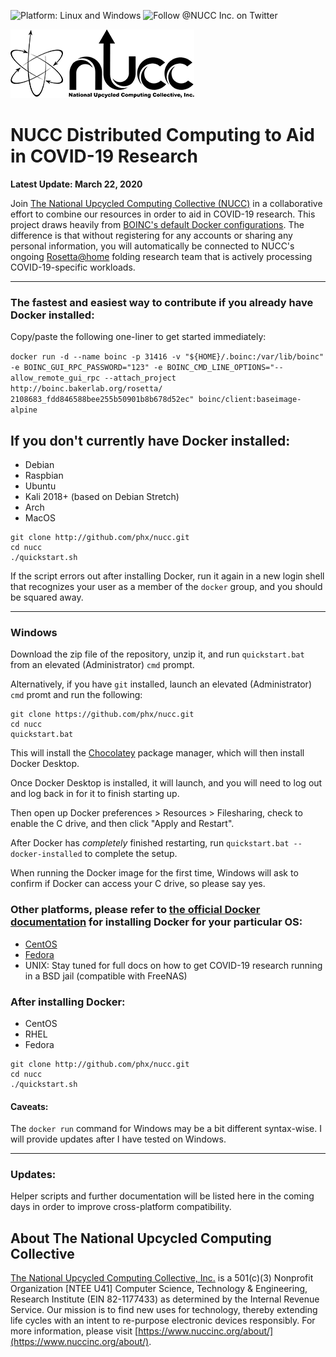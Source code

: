 ![Platform: Linux and Windows](https://img.shields.io/badge/platform-Linux,%20macOS,%20Windows-green)
![Follow @NUCC Inc. on Twitter](https://img.shields.io/twitter/follow/nucc_inc?label=follow&style=social)

![NUCC logo](./logo.png?raw=true)

# NUCC Distributed Computing to Aid in COVID-19 Research

**Latest Update: March 22, 2020**

Join [The National Upcycled Computing Collective (NUCC)](https://www.nuccinc.org/) in a collaborative effort to combine our resources in order to aid in COVID-19 research.
This project draws heavily from [BOINC's default Docker configurations](https://github.com/BOINC/boinc-client-docker).
The difference is that without registering for any accounts or sharing any personal information, you will automatically be connected to NUCC's ongoing [Rosetta@home](https://boinc.bakerlab.org/)
folding research team that is actively processing COVID-19-specific workloads.

---

### The fastest and easiest way to contribute if you already have Docker installed:

Copy/paste the following one-liner to get started immediately:

`docker run -d --name boinc -p 31416 -v "${HOME}/.boinc:/var/lib/boinc" -e BOINC_GUI_RPC_PASSWORD="123" -e BOINC_CMD_LINE_OPTIONS="--allow_remote_gui_rpc --attach_project http://boinc.bakerlab.org/rosetta/ 2108683_fdd846588bee255b50901b8b678d52ec" boinc/client:baseimage-alpine`

## If you don't currently have Docker installed:

- Debian
- Raspbian
- Ubuntu
- Kali 2018+ (based on Debian Stretch)
- Arch
- MacOS

```
git clone http://github.com/phx/nucc.git
cd nucc
./quickstart.sh
```

If the script errors out after installing Docker, run it again in a new login shell that recognizes your user as a member of the `docker` group, and you should be squared away.

---

### Windows

Download the zip file of the repository, unzip it, and run `quickstart.bat` from an elevated (Administrator) `cmd` prompt.

Alternatively, if you have `git` installed, launch an elevated (Administrator) `cmd` promt and run the following:

```
git clone https://github.com/phx/nucc.git
cd nucc
quickstart.bat
```

This will install the [Chocolatey](https://chocolatey.org/) package manager, which will then install Docker Desktop.

Once Docker Desktop is installed, it will launch, and you will need to log out and log back in for it to finish starting up.

Then open up Docker preferences > Resources > Filesharing, check to enable the C drive, and then click "Apply and Restart".

After Docker has *completely* finished restarting, run `quickstart.bat --docker-installed` to complete the setup.

When running the Docker image for the first time, Windows will ask to confirm if Docker can access your C drive, so please say yes.

### Other platforms, please refer to [the official Docker documentation](https://docs.docker.com/install/) for installing Docker for your particular OS:

- [CentOS](https://docs.docker.com/install/linux/docker-ce/centos/)
- [Fedora](https://docs.docker.com/install/linux/docker-ce/fedora/)
- UNIX: Stay tuned for full docs on how to get COVID-19 research running in a BSD jail (compatible with FreeNAS)

### After installing Docker:

- CentOS
- RHEL
- Fedora

```
git clone http://github.com/phx/nucc.git
cd nucc
./quickstart.sh
```

#### Caveats:

The `docker run` command for Windows may be a bit different syntax-wise.  I will provide updates after I have tested on Windows.

---

### Updates:

Helper scripts and further documentation will be listed here in the coming days in order to improve cross-platform compatibility.

## About The National Upcycled Computing Collective

[The National Upcycled Computing Collective, Inc.](http://nuccinc.org) is a 501(c)(3) Nonprofit Organization [NTEE U41] Computer Science, Technology & Engineering, Research Institute (EIN 82-1177433)
as determined by the Internal Revenue Service.  Our mission is to find new uses for technology, thereby extending life cycles with an intent to re-purpose electronic devices responsibly.  For more
information, please visit [https://www.nuccinc.org/about/](https://www.nuccinc.org/about/).
